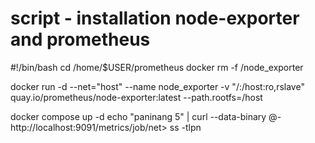 # script - installation node-exporter and prometheus
#!/bin/bash
cd /home/$USER/prometheus
docker rm -f /node_exporter

docker run -d --net="host" --name node_exporter -v "/:/host:ro,rslave" \
quay.io/prometheus/node-exporter:latest --path.rootfs=/host

docker compose up -d
echo "paninang 5" | curl --data-binary @- http://localhost:9091/metrics/job/net>
ss -tlpn
